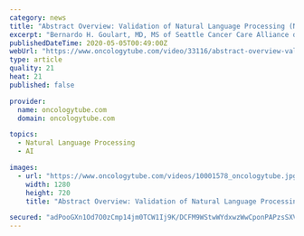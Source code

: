 ```yaml
---
category: news
title: "Abstract Overview: Validation of Natural Language Processing (NLP) of EGFR and ALK Tests in NSCLC Patients"
excerpt: "Bernardo H. Goulart, MD, MS of Seattle Cancer Care Alliance discusses the use of natural language processing (NLP) for patients with non-small cell lung cancer. This was recorded at the 2017 ASCO Annual Meeting in Chicago,"
publishedDateTime: 2020-05-05T00:49:00Z
webUrl: "https://www.oncologytube.com/video/33116/abstract-overview-validation-of-natural-language-processing-nlp-of-egfr-and-alk-tests-in-nsclc-patients?page=1&channelName=AnnualMeeting2017"
type: article
quality: 21
heat: 21
published: false

provider:
  name: oncologytube.com
  domain: oncologytube.com

topics:
  - Natural Language Processing
  - AI

images:
  - url: "https://www.oncologytube.com/videos/10001578_oncologytube.jpg?1566918914"
    width: 1280
    height: 720
    title: "Abstract Overview: Validation of Natural Language Processing (NLP) of EGFR and ALK Tests in NSCLC Patients"

secured: "adPooGXn1Od7O0zCmp14jm0TCW1Ij9K/DCFM9WStwWYdxwzWwCponPAPzsSXVq3H2altM5I4DM37gxI2+xPJe5YH4YKOtPLXWxfHkkOXh8/reY2g7ENKICq/hD478EEcb4YhRjK890vje2Uffkvz7OyUFTdP5gA5gsTcaiJZkWd61JuhE/Ng9+A0xptSn5eF4NAlCQlswmzzFsgBs1uuka3j2vZ9x4kXlsKn1L0UjHC3lsgwMFgaItYhicOd+mXCgCsthCtlED0PIHDBRPb+g+mq+mFoVMRJQ0e9hjZS8OhUqUjp2Mn3eVV8NlRnjApwVQfdEtoENX2Uumrd25iSYOyTyCRXf+FaY2YLF9+XI6nxL1QMDpoK0R4WgDz5wcDhZoDs8tDrAO0Pa+u9zcZhW8PCcClVHIuGDuiFfKSNlGkt5vzWjgxyy69UVFq8Pr5knvPB+EqLyVEUA2RIln5/q1LwB+FiXkXBOAvqYE0bCR0=;URLboxAJYr8e9jHyB99TDA=="
---
```



